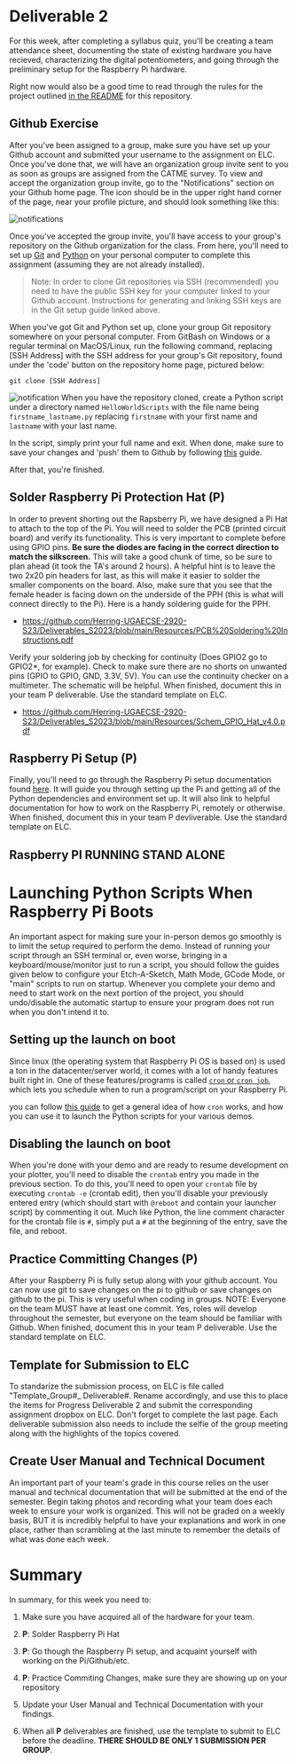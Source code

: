 # Deliverable 2

For this week, after completing a syllabus quiz, you'll be creating a team attendance sheet, documenting the state of existing hardware you have recieved, characterizing the digital potentiometers, and going through the preliminary setup for the Raspberry Pi hardware. 

Right now would also be a good time to read through the rules for the project outlined [in the README](../README.md) for this repository.
 
## Github Exercise
After you've been assigned to a group, make sure you have set up your Github account and submitted your username to the assignment on ELC. Once you've done that, we will have an organization group invite sent to you as soon as groups are assigned from the CATME survey. To view and accept the organization group invite, go to the "Notifications" section on your Github home page. The icon should be in the upper right hand corner of the page, near your profile picture, and should look something like this:


![notifications](images/PRO.png)

Once you've accepted the group invite, you'll have access to your group's repository on the Github organization for the class. From here, you'll need to set up [Git](https://docs.github.com/en/free-pro-team@latest/github/getting-started-with-github/set-up-git) and [Python](https://realpython.com/installing-python/) on your personal computer to complete this assignment (assuming they are not already installed).

>Note: In order to clone Git repositories via SSH (recommended) you need to have the public SSH key for your computer linked to your Github account. Instructions for generating and linking SSH keys are in the Git setup guide linked above.

When you've got Git and Python set up, clone your group Git repository somewhere on your personal computer. From GitBash on Windows or a regular terminal on MacOS/Linux, run the following command, replacing [SSH Address] with the SSH address for your group's Git repository, found under the 'code' button on the repository home page, pictured below:

```
git clone [SSH Address]
```

![notification](images/GITADD.png)
When you have the repository cloned, create a Python script under a directory named `HelloWorldScripts` with the file name being `firstname_lastname.py` replacing `firstname` with your first name and `lastname` with your last name.

In the script, simply print your full name and exit. When done, make sure to save your changes and 'push' them to Github by following [this](https://docs.github.com/en/free-pro-team@latest/github/managing-files-in-a-repository/adding-a-file-to-a-repository-using-the-command-line) guide.

After that, you're finished.


## Solder Raspberry Pi Protection Hat (P)

In order to prevent shorting out the Rapsberry Pi, we have designed a Pi Hat to attach to the top of the Pi. You will need to solder the PCB (printed circuit board) and verify its functionality. This is very important to complete before using GPIO pins. **Be sure the diodes are facing in the correct direction to match the silkscreen.** This will take a good chunk of time, so be sure to plan ahead (it took the TA's around 2 hours).  A helpful hint is to leave the two 2x20 pin headers for last, as this will make it easier to solder the smaller components on the board.  Also, make sure that you see that the female header is facing down on the underside of the PPH (this is what will connect directly to the Pi).  Here is a handy soldering guide for the PPH.

- https://github.com/Herring-UGAECSE-2920-S23/Deliverables_S2023/blob/main/Resources/PCB%20Soldering%20Instructions.pdf

Verify your soldering job by checking for continuity (Does GPIO2 go to GPIO2*, for example).  Check to make sure there are no shorts on unwanted pins (GPIO to GPIO, GND, 3.3V, 5V).  You can use the continuity checker on a multimeter. The schematic will be helpful.  When finished, document this in your team P deliverable.  Use the standard template on ELC.  

- https://github.com/Herring-UGAECSE-2920-S23/Deliverables_S2023/blob/main/Resources/Schem_GPIO_Hat_v4.0.pdf

## Raspberry Pi Setup (P)

Finally, you'll need to go through the Raspberry Pi setup documentation found [here](setup/pi_setup.md). It will guide you through setting up the Pi and getting all of the Python dependencies and environment set up. It will also link to helpful documentation for how to work on the Raspberry Pi, remotely or otherwise.  When finished, document this in your team P devliverable.  Use the standard template on ELC.  

## Raspberry PI RUNNING STAND ALONE
# Launching Python Scripts When Raspberry Pi Boots

An important aspect for making sure your in-person demos go smoothly is to limit the setup required to perform the demo. Instead of running your script through an SSH terminal or, even worse, bringing in a keyboard/mouse/monitor just to run a script, you should follow the guides given below to configure your Etch-A-Sketch, Math Mode, GCode Mode, or "main" scripts to run on startup. Whenever you complete your demo and need to start work on the next portion of the project, you should undo/disable the automatic startup to ensure your program does not run when you don't intend it to.

## Setting up the launch on boot

Since linux (the operating system that Raspberry Pi OS is based on) is used a ton in the datacenter/server world, it comes with a lot of handy features built right in. One of these features/programs is called [`cron` or `cron job`](https://en.wikipedia.org/wiki/Cron), which lets you schedule when to run a program/script on your Raspberry Pi.

you can follow [this guide](https://www.instructables.com/Raspberry-Pi-Launch-Python-script-on-startup/) to get a general idea of how `cron` works, and how you can use it to launch the Python scripts for your various demos. 

## Disabling the launch on boot

When you're done with your demo and are ready to resume development on your plotter, you'll need to disable the `crontab` entry you made in the previous section. To do this, you'll need to open your `crontab` file by executing `crontab -e` (crontab edit), then you'll disable your previously entered entry (which should start with `@reboot` and contain your launcher script) by commenting it out. Much like Python, the line comment character for the crontab file is `#`, simply put a `#` at the beginning of the entry, save the file, and reboot.


## Practice Committing Changes (P)

After your Raspberry Pi is fully setup along with your github account. You can now use git to save changes on the pi to github or save changes on github to the pi. This is very useful when coding in groups. NOTE:  Everyone on the team MUST have at least one commit.  Yes, roles will develop throughout the semester, but everyone on the team should be familiar with Github.  When finished, document this in your team P deliverable.  Use the standard template on ELC. 

## Template for Submission to ELC
To standarize the submission process, on ELC is file called "Template_Group#_ Deliverable#.  Rename accordingly, and use this to place the items for Progress Deliverable 2 and submit the corresponding assignment dropbox on ELC.  Don't forget to complete the last page.  Each deliverable submission also needs to include the selfie of the group meeting along with the highlights of the topics covered.  

## Create User Manual and Technical Document 

An important part of your team's grade in this course relies on the user manual and technical documentation that will be submitted at the end of the semester. Begin taking photos and recording what your team does each week to ensure your work is organized. This will not be graded on a weekly basis, BUT it is incredibly helpful to have your explanations and work in one place, rather than scrambling at the last minute to remember the details of what was done each week.

# Summary

In summary, for this week you need to:

1. Make sure you have acquired all of the hardware for your team.

2. **P**: Solder Raspberry Pi Hat

3. **P**: Go though the Raspberry Pi setup, and acquaint yourself with working on the Pi/Github/etc.

4. **P**:  Practice Commiting Changes, make sure they are showing up on your repository 

5. Update your User Manual and Technical Documentation with your findings.

6.  When all **P** deliverables are finished, use the template to submit to ELC before the deadline.  **THERE SHOULD BE ONLY 1 SUBMISSION PER GROUP**.  

